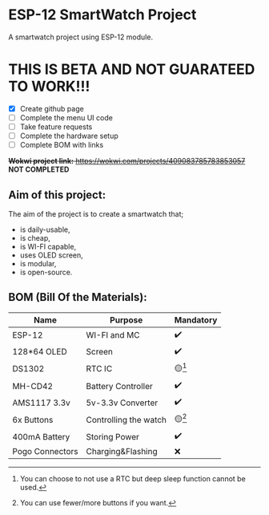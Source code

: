 # ESP-12 SmartWatch Project
A smartwatch project using ESP-12 module.

# THIS IS BETA AND NOT GUARATEED TO WORK!!!
- [x] Create github page
- [ ] Complete the menu UI code
- [ ] Take feature requests
- [ ] Complete the hardware setup
- [ ] Complete BOM with links

~~**Wokwi project link:** https://wokwi.com/projects/409083785783853057~~ **NOT COMPLETED**
## Aim of this project:
The aim of the project is to create a smartwatch that;
- is daily-usable,
- is cheap,
- is WI-FI capable,
- uses OLED screen,
- is modular,
- is open-source.

## BOM (Bill Of the Materials):
| Name | Purpose |Mandatory|
|------|---------|-------------|
|ESP-12|WI-FI and MC|✔️|
|128*64 OLED|Screen|✔️|
|DS1302|RTC IC|🟡[^1]|
|MH-CD42|Battery Controller|✔️|
|AMS1117 3.3v|5v-3.3v Converter|✔️|
|6x Buttons|Controlling the watch|🟡[^2]|
|400mA Battery|Storing Power|✔️|
|Pogo Connectors|Charging&Flashing|❌|
[^1]: You can choose to not use a RTC but deep sleep function cannot be used.
[^2]: You can use fewer/more buttons if you want.
